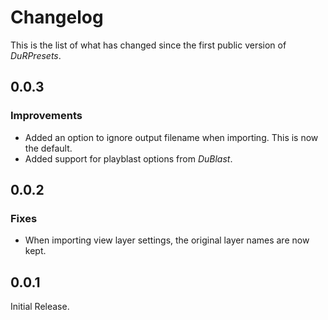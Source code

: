 # Changelog

This is the list of what has changed since the first public version of *DuRPresets*.

## 0.0.3

### Improvements

- Added an option to ignore output filename when importing. This is now the default.
- Added support for playblast options from *DuBlast*.

## 0.0.2

### Fixes

- When importing view layer settings, the original layer names are now kept.

## 0.0.1

Initial Release.
